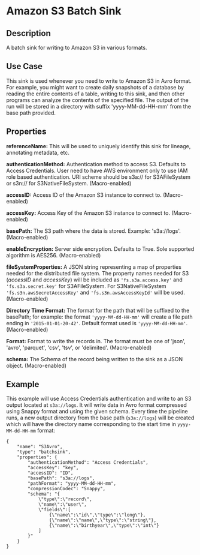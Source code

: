 # Amazon S3 Batch Sink


Description
-----------
A batch sink for writing to Amazon S3 in various formats.


Use Case
--------
This sink is used whenever you need to write to Amazon S3 in Avro format. For example,
you might want to create daily snapshots of a database by reading the entire contents of a
table, writing to this sink, and then other programs can analyze the contents of the
specified file. The output of the run will be stored in a directory with suffix
'yyyy-MM-dd-HH-mm' from the base path provided.


Properties
----------
**referenceName:** This will be used to uniquely identify this sink for lineage, annotating metadata, etc.

**authenticationMethod:** Authentication method to access S3. Defaults to Access Credentials.
 User need to have AWS environment only to use IAM role based authentication. 
  URI scheme should be s3a:// for S3AFileSystem or s3n:// for S3NativeFileSystem. (Macro-enabled)

**accessID:** Access ID of the Amazon S3 instance to connect to. (Macro-enabled)

**accessKey:** Access Key of the Amazon S3 instance to connect to. (Macro-enabled)

**basePath:** The S3 path where the data is stored. Example: 's3a://logs'. (Macro-enabled)

**enableEncryption:** Server side encryption. Defaults to True. Sole supported algorithm is AES256. (Macro-enabled)

**fileSystemProperties:** A JSON string representing a map of properties needed for the
distributed file system. The property names needed for S3 (*accessID* and *accessKey*)
will be included as ``'fs.s3a.access.key'`` and ``'fs.s3a.secret.key'`` for S3AFileSystem. 
For S3NativeFileSystem ``'fs.s3n.awsSecretAccessKey'`` and ``'fs.s3n.awsAccessKeyId'`` will be used. (Macro-enabled)

**Directory Time Format:** The format for the path that will be suffixed to the basePath; for
example: the format ``'yyyy-MM-dd-HH-mm'`` will create a file path ending in
``'2015-01-01-20-42'``. Default format used is ``'yyyy-MM-dd-HH-mm'``. (Macro-enabled)

**Format:** Format to write the records in.
The format must be one of 'json', 'avro', 'parquet', 'csv', 'tsv', or 'delimited'. (Macro-enabled)

**schema:** The Schema of the record being written to the sink as a JSON object. (Macro-enabled)


Example
-------
This example will use Access Credentials authentication and write to an S3 output located at ``s3a://logs``. It will write data in
Avro format compressed using Snappy format and using the given schema. Every time the pipeline 
runs, a new output directory from the base path (``s3a://logs``) will be created which 
will have the directory name corresponding to the start time in ``yyyy-MM-dd-HH-mm`` format:

    {
        "name": "S3Avro",
        "type": "batchsink",
        "properties": {
            "authenticationMethod": "Access Credentials",
            "accessKey": "key",
            "accessID": "ID",
            "basePath": "s3a://logs",
            "pathFormat": "yyyy-MM-dd-HH-mm",
            "compressionCodec": "Snappy",
            "schema": "{
                \"type\":\"record\",
                \"name\":\"user\",
                \"fields\":[
                    {\"name\":\"id\",\"type\":\"long\"},
                    {\"name\":\"name\",\"type\":\"string\"},
                    {\"name\":\"birthyear\",\"type\":\"int\"}
                ]
            }"
        }
    }